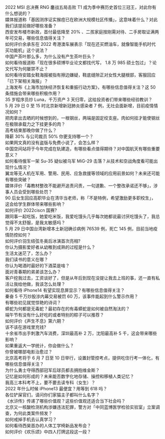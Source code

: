 2022 MSI 总决赛 RNG 鏖战五局击败 T1 成为季中赛历史首位三冠王，对此你有什么想说的？  
媒体报道称「基因测序证实猴痘已在欧洲大规模社区传播」，这意味着什么？对此我们该提前做好哪些准备？  
西安发布楼市新政，首付最低降至 20% 、二孩家庭按刚需对待、二手房取证满两年可交易，哪些信息值得关注？  
如何评价余承东在 2022 粤港澳车展表示「现在还买燃油车，就像智能手机时代买功能机」这个说法？  
中国产茶叶那么多，为什么没有产生茶叶巨头？  
如何看待报道称「现在很多硕博毕业论文都找代写， 1.8 万 985 硕士包过」？论文代写为何屡禁不止？  
如何看待安踏女鞋海报被指有擦边嫌疑，鞋底缝隙正对女性大腿根部，客服回应「已下架相关海报」？  
上海发布《上海市加快经济恢复和重振行动方案》，有哪些信息值得关注？这 50 条措施会带来哪些积极作用？  
35 岁程序员炒 Luna，千万资产 3 天归零，这给投资者们带来哪些经验教训？  
5 月 29 日 0 至 15 时北京新增新冠肺炎感染者 7 例，无社会面新增，目前疫情情况如何？  
把肉拿出去晒的时候想到的，一根钢丝，两端是固定绞支座。肉如何挂才能使钢丝在极限承载力之下挂更多的肉？  
高考结束那晚你做了什么？  
降薪 30% 与公司裁员 50% 你更支持哪一个？  
如果网文真的没有盗版与免费小说了，会怎么样？  
中国空间站将于今年完成在轨建造，有哪些看点值得期待？对中国航天有哪些重要意义？  
如何看待俄军一架 Su-35 疑似被乌军 MiG-29 击落？从技术和空战角度看可能出现什么情况？  
翼龙等无人机在军用、警用、民用、应急救援等领域的应用前景如何？未来还可能有哪些突破？  
媒体评价「毒教材整改不能避开追责问责，一句道歉、一个整改承诺还不够」，涉事人员会受到哪些处罚？  
90 后女生回应高职毕业在清华当老师，称「不是特例，希望激励更多职校生」，这会给学生群体带来哪些影响？  
如何评价 2022ciscn 国赛?  
跟同事一起吃饭，她爱吃米饭，我爱吃馒头几乎每次她都说最讨厌吃馒头了，我总觉得不太舒服，是我太敏感吗？  
5 月 29 日中国台湾新增本土新冠确诊病例 76539 例，死亡 145 例，目前当地疫情防控如何？  
如何评价羽生结弦冬奥后冰演首次亮相?  
你认为摄影爱好者从幼稚到成熟的过程是什么？  
生活太迷茫了，怎么办？  
我们读书的意义在哪？  
你认为喝酒时最好的下酒菜是啥？  
面对青春期的弟弟该怎么办？  
客户挖我过去，工资谈好了，但是从年后到现在没提让我去上班的事，还一直有私活让我给他做，我该怎么处理？  
如何看待 iPhone14 有望实现息屏显示？有哪些信息值得关注？  
秦奋 5 千万炒股涉内幕交易被罚 60 万，该事件能起到什么警示作用？  
有哪些初见就觉惊艳的诗词？  
蟒蛇为何都是无毒蛇？最初存在的有毒蟒蛇是如何被自然淘汰的？  
端午节有没有什么好吃的或者特别的粽子可以推荐？  
如何评价《声生不息》第六期？  
该不该在游戏里充钱?  
十余省市出手刺激汽车消费，深圳最高补 2 万，沈阳最高补 5 千，这会带来哪些影响？  
如果重返大一学统计，你会做什么？  
你曾被哪部电影治愈过？  
北京高考将于 6 月 7 日至 10 日举行，设置封管控考点，提供吃住行考一体化，有哪些信息值得关注？  
为什么勇士夺得西部冠军后球员都去拥抱维金斯？  
记忆是如何形成的？未来能否数字化地存储、操控和移植人类记忆？  
我高三本科考不上，要不要去读专科（女生）？  
2022 年什么时候 iPhone13 最便宜？用等到 618 吗？  
各位铲屎官们，请问你们家猫主子都叫什么名字？  
《水浒传》传递了哪些价值观？这些价值观还适合当下社会吗？  
北京又一核酸检测机构涉嫌违法犯罪，警方对「中同蓝博医学检验实验室」立案调查，为何此类案件频发？  
如何戒掉手机去认真学习？  
如何看待西昊首办的人体工学椅新品发布会？  
如何评价《欢乐颂》中四人打牌这段这一段？  
